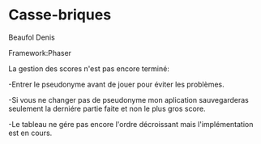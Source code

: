 # Casse-briques
Beaufol Denis

Framework:Phaser

La gestion des scores n'est pas encore terminé:

-Entrer le pseudonyme avant de jouer pour éviter les problèmes.

-Si vous ne changer pas de pseudonyme mon aplication sauvegarderas seulement la derniére partie faite et non le plus gros score.

-Le tableau ne gére pas encore l'ordre décroissant mais l'implémentation est en cours.

